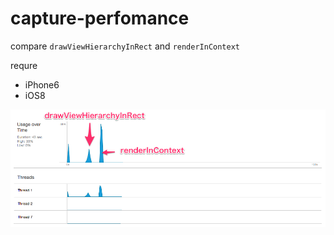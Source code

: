 # capture-perfomance

compare `drawViewHierarchyInRect` and `renderInContext`

requre
- iPhone6
- iOS8

![](performance.png)
